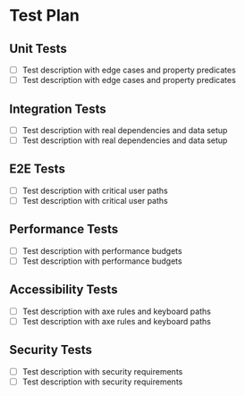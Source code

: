 # Test Plan

## Unit Tests
- [ ] Test description with edge cases and property predicates
- [ ] Test description with edge cases and property predicates

## Integration Tests
- [ ] Test description with real dependencies and data setup
- [ ] Test description with real dependencies and data setup

## E2E Tests
- [ ] Test description with critical user paths
- [ ] Test description with critical user paths

## Performance Tests
- [ ] Test description with performance budgets
- [ ] Test description with performance budgets

## Accessibility Tests
- [ ] Test description with axe rules and keyboard paths
- [ ] Test description with axe rules and keyboard paths

## Security Tests
- [ ] Test description with security requirements
- [ ] Test description with security requirements

